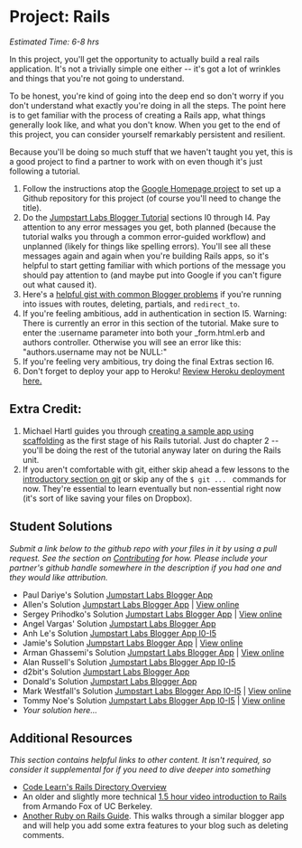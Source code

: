 # Project: Rails
*Estimated Time: 6-8 hrs*

In this project, you'll get the opportunity to actually build a real rails application.  It's not a trivially simple one either -- it's got a lot of wrinkles and things that you're not going to understand.

To be honest, you're kind of going into the deep end so don't worry if you don't understand what exactly you're doing in all the steps.  The point here is to get familiar with the process of creating a Rails app, what things generally look like, and what you don't know.  When you get to the end of this project, you can consider yourself remarkably persistent and resilient. 

Because you'll be doing so much stuff that we haven't taught you yet, this is a good project to find a partner to work with on even though it's just following a tutorial.  

1. Follow the instructions atop the [Google Homepage project](/web-development-101/html-css) to set up a Github repository for this project (of course you'll need to change the title).
1. Do the [Jumpstart Labs Blogger Tutorial](http://tutorials.jumpstartlab.com/projects/blogger.html) sections I0 through I4.  Pay attention to any error messages you get, both planned (because the tutorial walks you through a common error-guided workflow) and unplanned (likely for things like spelling errors).  You'll see all these messages again and again when you're building Rails apps, so it's helpful to start getting familiar with which portions of the message you should pay attention to (and maybe put into Google if you can't figure out what caused it).
2. Here's a [helpful gist with common Blogger problems](https://gist.github.com/burtlo/4970471) if you're running into issues with routes, deleting, partials, and `redirect_to`.
3. If you're feeling ambitious, add in authentication in section I5. Warning: There is currently an error in this section of the tutorial.  Make sure to enter the :username parameter into both your _form.html.erb and authors controller.  Otherwise you will see an error like this: "authors.username may not be NULL:"
4. If you're feeling very ambitious, try doing the final Extras section I6.
5. Don't forget to deploy your app to Heroku!  [Review Heroku deployment here.](http://installfest.railsbridge.org/installfest/deploy_a_rails_app)

## Extra Credit:

1. Michael Hartl guides you through [creating a sample app using scaffolding](http://ruby.railstutorial.org/chapters/a-demo-app#top) as the first stage of his Rails tutorial.  Just do chapter 2 -- you'll be doing the rest of the tutorial anyway later on during the Rails unit.  
2. If you aren't comfortable with git, either skip ahead a few lessons to the [introductory section on git](/web-development-101/git-basics) or skip any of the `$ git ... ` commands for now.  They're essential to learn eventually but non-essential right now (it's sort of like saving your files on Dropbox).

## Student Solutions

*Submit a link below to the github repo with your files in it by using a pull request.  See the section on [Contributing](http://github.com/TheOdinProject/curriculum/blob/master/contributing.md) for how.  Please include your partner's github handle somewhere in the description if you had one and they would like attribution.*

* Paul Dariye's Solution [Jumpstart Labs Blogger App](https://github.com/pauldd91/theodinproject/tree/master/blogger)
* Allen's Solution [Jumpstart Labs Blogger App](https://github.com/NoRest4AWhearry/blogger) | [View online](http://jsblogger2.herokuapp.com/)
* Sergey Prihodko's Solution [Jumpstart Labs Blogger App](https://github.com/sprihodko/blog) | [View online](https://stormy-coast-9842.herokuapp.com/)
* Angel Vargas' Solution [Jumpstart Labs Blogger App](https://github.com/arioth/the-odin-project/tree/master/blogger)
* Anh Le's Solution [Jumpstart Labs Blogger App I0-I5](https://github.com/LaDilettante/studying-odin-project/tree/master/web_dev_101/project_rails/blogger)
* Jamie's Solution [Jumpstart Labs Blogger App](https://github.com/Jberczel/blogger) | [View online](http://pure-meadow-9674.herokuapp.com/)
* Arman Ghassemi's Solution [Jumpstart Labs Blogger App](https://github.com/ArmanG/First-Ruby-App) | [View online](http://stormy-cliffs-5263.herokuapp.com/)
* Alan Russell's Solution [Jumpstart Labs Blogger App I0-I5](https://github.com/ajrussellaudio/blogger)
* d2bit's Solution [Jumpstart Labs Blogger App](https://github.com/d2bit/odin-project/tree/master/blogger)
* Donald's Solution [Jumpstart Labs Blogger App](https://github.com/donaldali/blogger)
* Mark Westfall's Solution [Jumpstart Labs Blogger App I0-I5](https://github.com/mwestfall88/J-labs-blogger-app) | [View online](http://vast-gorge-8047.herokuapp.com/)
* Tommy Noe's Solution [Jumpstart Labs Blogger App I0-I5](https://github.com/thomasjnoe/blogger-2) | [View online](http://arcane-brushlands-3721.herokuapp.com)
* *Your solution here...*


## Additional Resources

*This section contains helpful links to other content. It isn't required, so consider it supplemental for if you need to dive deeper into something*

* [Code Learn's Rails Directory Overview](http://www.codelearn.org/ruby-on-rails-tutorial/rails-directory-overview)
* An older and slightly more technical [1.5 hour video introduction to Rails](http://www.youtube.com/watch?v=LuuKDyUYFTU) from Armando Fox of UC Berkeley.
* [Another Ruby on Rails Guide](http://guides.rubyonrails.org/getting_started.html).  This walks through a similar blogger app and will help you add some extra features to your blog such as deleting comments.
